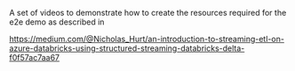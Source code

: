 A set of videos to demonstrate how to create the resources required for the e2e demo as described in 

https://medium.com/@Nicholas_Hurt/an-introduction-to-streaming-etl-on-azure-databricks-using-structured-streaming-databricks-delta-f0f57ac7aa67

